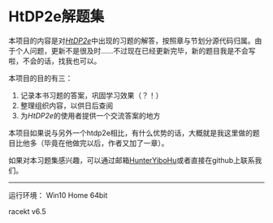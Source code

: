 # HtDP2e解题集
本项目的内容是对[*HtDP2e*](http://www.ccs.neu.edu/home/matthias/HtDP2e/index.html)中出现的习题的解答，按照章与节划分源代码归属。由于个人问题，更新不是很及时……不过现在已经更新完毕，新的题目我是不会写啦，不会的话，找我也可以。

本项目的目的有三：

1. 记录本书习题的答案，巩固学习效果（？！）
2. 整理组织内容，以供日后查阅
3. 为*HtDP2e*的使用者提供一个交流答案的地方

本项目如果说与另外一个htdp2e相比，有什么优势的话，大概就是我这里做的题目比他多（毕竟在他做完以后，作者又加了一章）。

如果对本习题集感兴趣，可以通过邮箱[HunterYiboHu](http://scr.im/3fw5)或者直接在github上联系我们。

---

运行环境：
Win10 Home 64bit

racekt v6.5
